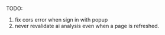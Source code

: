 TODO:
1. fix cors error when sign in with popup
2. never revalidate ai analysis even when a page is refreshed.
